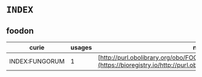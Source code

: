 # `INDEX`
## foodon
| curie          |   usages | nodes                                                                                                                   |
|----------------|----------|-------------------------------------------------------------------------------------------------------------------------|
| INDEX:FUNGORUM |        1 | [http://purl.obolibrary.org/obo/FOODON:03414555](https://bioregistry.io/http://purl.obolibrary.org/obo/FOODON:03414555) |
